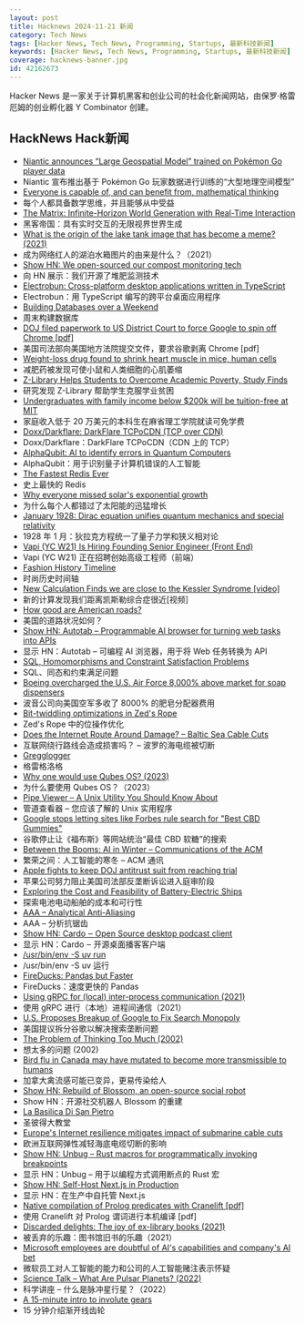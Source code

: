 ```yaml
---
layout: post
title: Hacknews 2024-11-21 新闻
category: Tech News
tags: [Hacker News, Tech News, Programming, Startups, 最新科技新闻]
keywords: [Hacker News, Tech News, Programming, Startups, 最新科技新闻]
coverage: hacknews-banner.jpg
id: 42162673
---
```


Hacker News 是一家关于计算机黑客和创业公司的社会化新闻网站，由保罗·格雷厄姆的创业孵化器 Y Combinator 创建。

## HackNews Hack新闻

- [Niantic announces “Large Geospatial Model” trained on Pokémon Go player data](https://nianticlabs.com/news/largegeospatialmodel)
- Niantic 宣布推出基于 Pokémon Go 玩家数据进行训练的“大型地理空间模型”
- [Everyone is capable of, and can benefit from, mathematical thinking](https://www.quantamagazine.org/mathematical-thinking-isnt-what-you-think-it-is-20241118/)
- 每个人都具备数学思维，并且能够从中受益
- [The Matrix: Infinite-Horizon World Generation with Real-Time Interaction](https://thematrix1999.github.io/)
- 黑客帝国：具有实时交互的无限视界世界生成
- [What is the origin of the lake tank image that has become a meme? (2021)](https://history.stackexchange.com/questions/57033/what-is-the-origin-of-the-lake-tank-image-that-has-become-a-meme)
- 成为网络红人的湖泊水箱图片的由来是什么？（2021）
- [Show HN: We open-sourced our compost monitoring tech](https://github.com/gtls64/MontyHome-Hackers-Guide)
- 向 HN 展示：我们开源了堆肥监测技术
- [Electrobun: Cross-platform desktop applications written in TypeScript](https://electrobun.dev/)
- Electrobun：用 TypeScript 编写的跨平台桌面应用程序
- [Building Databases over a Weekend](https://www.denormalized.io/blog/building-databases)
- 周末构建数据库
- [DOJ filed paperwork to US District Court to force Google to spin off Chrome [pdf]](https://storage.courtlistener.com/recap/gov.uscourts.dcd.223205/gov.uscourts.dcd.223205.1062.0.pdf)
- 美国司法部向美国地方法院提交文件，要求谷歌剥离 Chrome [pdf]
- [Weight-loss drug found to shrink heart muscle in mice, human cells](https://www.ualberta.ca/en/folio/2024/11/weight-loss-drug-found-to-shrink-heart-muscle.html)
- 减肥药被发现可使小鼠和人类细胞的心肌萎缩
- [Z-Library Helps Students to Overcome Academic Poverty, Study Finds](https://torrentfreak.com/z-library-helps-students-to-overcome-academic-poverty-study-finds-241120/)
- 研究发现 Z-Library 帮助学生克服学业贫困
- [Undergraduates with family income below $200k will be tuition-free at MIT](https://news.mit.edu/2024/mit-tuition-undergraduates-family-income-1120)
- 家庭收入低于 20 万美元的本科生在麻省理工学院就读可免学费
- [Doxx/Darkflare: DarkFlare TCPoCDN (TCP over CDN)](https://github.com/doxx/darkflare)
- Doxx/Darkflare：DarkFlare TCPoCDN（CDN 上的 TCP）
- [AlphaQubit: AI to identify errors in Quantum Computers](https://blog.google/technology/google-deepmind/alphaqubit-quantum-error-correction/)
- AlphaQubit：用于识别量子计算机错误的人工智能
- [The Fastest Redis Ever](https://redis.io/blog/redis-8-0-m02-the-fastest-redis-ever/)
- 史上最快的 Redis
- [Why everyone missed solar's exponential growth](https://www.exponentialview.co/p/the-forecasters-gap)
- 为什么每个人都错过了太阳能的迅猛增长
- [January 1928: Dirac equation unifies quantum mechanics and special relativity](https://www.aps.org/apsnews/2024/11/mathematical-intuition-dirac-quantum-mechanics)
- 1928 年 1 月：狄拉克方程统一了量子力学和狭义相对论
- [Vapi (YC W21) Is Hiring Founding Senior Engineer (Front End)](https://jobs.ashbyhq.com/vapi/4246b127-9f69-4a57-ac70-d16041f8403b)
- Vapi (YC W21) 正在招聘创始高级工程师（前端）
- [Fashion History Timeline](https://fashionhistory.fitnyc.edu/)
- 时尚历史时间轴
- [New Calculation Finds we are close to the Kessler Syndrome [video]](https://www.youtube.com/watch?v=Bi9EW9xhqAU)
- 新的计算发现我们距离凯斯勒综合症很近[视频]
- [How good are American roads?](https://www.construction-physics.com/p/how-good-are-american-roads)
- 美国的道路状况如何？
- [Show HN: Autotab – Programmable AI browser for turning web tasks into APIs]()
- 显示 HN：Autotab – 可编程 AI 浏览器，用于将 Web 任务转换为 API
- [SQL, Homomorphisms and Constraint Satisfaction Problems](https://www.philipzucker.com/sql_graph_csp/)
- SQL、同态和约束满足问题
- [Boeing overcharged the U.S. Air Force 8,000% above market for soap dispensers](https://www.reuters.com/business/aerospace-defense/boeing-overcharged-air-force-nearly-8000-soap-dispensers-watchdog-alleges-2024-10-29/)
- 波音公司向美国空军多收了 8000% 的肥皂分配器费用
- [Bit-twiddling optimizations in Zed's Rope](https://zed.dev/blog/zed-decoded-rope-optimizations-part-1)
- Zed's Rope 中的位操作优化
- [Does the Internet Route Around Damage? – Baltic Sea Cable Cuts](https://labs.ripe.net/author/emileaben/does-the-internet-route-around-damage-baltic-sea-cable-cuts/)
- 互联网绕行路线会造成损害吗？ – 波罗的海电缆被切断
- [Gregglogger](https://untested.sonnet.io/notes/gregglogger/)
- 格雷格洛格
- [Why one would use Qubes OS? (2023)](https://dataswamp.org/~solene/2023-06-17-qubes-os-why.html)
- 为什么要使用 Qubes OS？（2023）
- [Pipe Viewer – A Unix Utility You Should Know About](https://catonmat.net/unix-utilities-pipe-viewer)
- 管道查看器 – 您应该了解的 Unix 实用程序
- [Google stops letting sites like Forbes rule search for "Best CBD Gummies"](https://arstechnica.com/gadgets/2024/11/google-cracks-down-on-parasite-seo-punishing-established-publishers/)
- 谷歌停止让《福布斯》等网站统治“最佳 CBD 软糖”的搜索
- [Between the Booms: AI in Winter – Communications of the ACM](https://cacm.acm.org/opinion/between-the-booms-ai-in-winter/)
- 繁荣之间：人工智能的寒冬 – ACM 通讯
- [Apple fights to keep DOJ antitrust suit from reaching trial](https://www.theverge.com/2024/11/20/24301660/apple-doj-motion-dismiss-antitrust-lawsuit)
- 苹果公司努力阻止美国司法部反垄断诉讼进入庭审阶段
- [Exploring the Cost and Feasibility of Battery-Electric Ships](https://newscenter.lbl.gov/2024/10/30/exploring-the-cost-and-feasibility-of-battery-electric-ships/)
- 探索电池电动船舶的成本和可行性
- [AAA – Analytical Anti-Aliasing](https://blog.frost.kiwi/analytical-anti-aliasing/)
- AAA – 分析抗锯齿
- [Show HN: Cardo ‒ Open Source desktop podcast client](https://cardo-podcast.github.io/)
- 显示 HN：Cardo ‒ 开源桌面播客客户端
- [/usr/bin/env -S uv run](https://simonwillison.net/2024/Aug/21/usrbinenv-uv-run/)
- /usr/bin/env -S uv 运行
- [FireDucks: Pandas but Faster](https://hwisnu.bearblog.dev/fireducks-pandas-but-100x-faster/)
- FireDucks：速度更快的 Pandas
- [Using gRPC for (local) inter-process communication (2021)](https://www.mpi-hd.mpg.de/personalhomes/fwerner/research/2021/09/grpc-for-ipc/)
- 使用 gRPC 进行（本地）进程间通信（2021）
- [U.S. Proposes Breakup of Google to Fix Search Monopoly](https://www.nytimes.com/2024/11/20/technology/google-search-remedies-doj.html)
- 美国提议拆分谷歌以解决搜索垄断问题
- [The Problem of Thinking Too Much (2002)](https://www.jstor.org/stable/3824296)
- 想太多的问题 (2002)
- [Bird flu in Canada may have mutated to become more transmissible to humans](https://www.theguardian.com/world/2024/nov/19/bird-flu-cases-mutation-canada)
- 加拿大禽流感可能已变异，更易传染给人
- [Show HN: Rebuild of Blossom, an open-source social robot](https://msgtn.xyz/rebuild_of_blossom)
- Show HN：开源社交机器人 Blossom 的重建
- [La Basilica Di San Pietro](https://unlocked.microsoft.com/vatican/)
- 圣彼得大教堂
- [Europe's Internet resilience mitigates impact of submarine cable cuts](https://blog.cloudflare.com/resilient-internet-connectivity-baltic-cable-cuts/)
- 欧洲互联网弹性减轻海底电缆切断的影响
- [Show HN: Unbug – Rust macros for programmatically invoking breakpoints](https://github.com/greymattergames/unbug)
- 显示 HN：Unbug – 用于以编程方式调用断点的 Rust 宏
- [Show HN: Self-Host Next.js in Production](https://github.com/opennextjs/opennextjs-aws)
- 显示 HN：在生产中自托管 Next.js
- [Native compilation of Prolog predicates with Cranelift [pdf]](https://files.adrianistan.eu/talk2024.pdf)
- 使用 Cranelift 对 Prolog 谓词进行本机编译 [pdf]
- [Discarded delights: The joy of ex-library books (2021)](https://www.abebooks.com/books/ex-library-books)
- 被丢弃的乐趣：图书馆旧书的乐趣（2021）
- [Microsoft employees are doubtful of AI's capabilities and company's AI bet](https://www.youtube.com/watch?v=RhkFxvAvvd0)
- 微软员工对人工智能的能力和公司的人工智能赌注表示怀疑
- [Science Talk – What Are Pulsar Planets? (2022)](https://www.spaceaustralia.com/news/science-talk-what-are-pulsar-planets)
- 科学讲座 – 什么是脉冲星行星？（2022）
- [A 15-minute intro to involute gears](https://lcamtuf.substack.com/p/a-15-minute-intro-to-involute-gears)
- 15 分钟介绍渐开线齿轮

